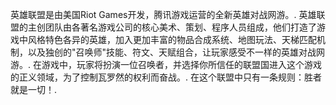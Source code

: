 英雄联盟是由美国Riot Games开发，腾讯游戏运营的全新英雄对战网游。. 英雄联盟的主创团队由各著名游戏公司的核心美术、策划、程序人员组成，他们打造了游戏中风格特色各异的英雄，加入更加丰富的物品合成系统、地图玩法、天梯匹配机制，以及独创的"召唤师"技能、符文、天赋组合，让玩家感受不一样的英雄对战网游。. 在游戏中，玩家将扮演一位召唤者，并选择你所信任的联盟国进入这个游戏的正义领域，为了控制瓦罗然的权利而奋战。. 在这个联盟中只有一条规则：胜者就是一切！.